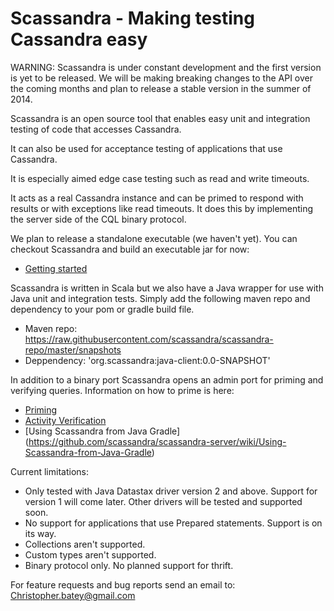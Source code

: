 # Scassandra - Making testing Cassandra easy

WARNING: Scassandra is under constant development and the first version is yet to be released. We will be making breaking changes to the API over the coming months and plan to release a stable version in the summer of 2014.

Scassandra is an open source tool that enables easy unit and integration testing of code that accesses Cassandra. 

It can also be used for acceptance testing of applications that use Cassandra. 

It is especially aimed edge case testing such as read and write timeouts.

It acts as a real Cassandra instance and can be primed to respond with results or with exceptions like read timeouts. It does this by implementing the server side of the CQL binary protocol.

We plan to release a standalone executable (we haven't yet). You can checkout Scassandra and build an executable jar for now:
* [Getting started](https://github.com/scassandra/scassandra-server/wiki/Getting-Started)

Scassandra is written in Scala but we also have a Java wrapper for use with Java unit and integration tests. Simply add the following maven repo and dependency to your pom or gradle build file.
* Maven repo: https://raw.githubusercontent.com/scassandra/scassandra-repo/master/snapshots
*   Deppendency: 'org.scassandra:java-client:0.0-SNAPSHOT'

In addition to a binary port Scassandra opens an admin port for priming and verifying queries. Information on how to prime is here:

* [Priming](https://github.com/scassandra/scassandra-server/wiki/Priming)
* [Activity Verification](https://github.com/scassandra/scassandra-server/wiki/Activity-Verification)
* [Using Scassandra from Java Gradle] (https://github.com/scassandra/scassandra-server/wiki/Using-Scassandra-from-Java-Gradle)

Current limitations:
* Only tested with Java Datastax driver version 2 and above. Support for version 1 will come later. Other drivers will be tested and supported soon. 
* No support for applications that use Prepared statements. Support is on its way.
* Collections aren't supported.
* Custom types aren't supported.
* Binary protocol only. No planned support for thrift.

For feature requests and bug reports send an email to: Christopher.batey@gmail.com


